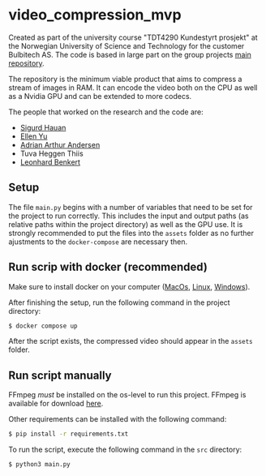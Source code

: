 # video_compression_mvp
Created as part of the university course "TDT4290 Kundestyrt prosjekt" at the Norwegian University of Science and Technology for the customer Bulbitech AS. The code is based in large part on the group projects [main repository](https://github.com/Siguhau/FFmpeg-video-compression).

The repository is the minimum viable product that aims to compress a stream of images in RAM. It can encode the video both on the CPU as well as a Nvidia GPU and can be extended to more codecs.

The people that worked on the research and the code are:

- [Sigurd Hauan](https://github.com/Siguhau)
- [Ellen Yu](https://github.com/ellnyu)
- [Adrian Arthur Andersen](https://github.com/AdrianAndersen)
- Tuva Heggen Thiis
- [Leonhard Benkert](https://github.com/Leonhard-Benkert)

## Setup
The file `main.py` begins with a number of variables that need to be set for the project to run correctly. This includes the input and output paths (as relative paths within the project directory) as well as the GPU use. It is strongly recommended to put the files into the `assets` folder as no further ajustments to the `docker-compose` are necessary then.

## Run scrip with docker (recommended)
Make sure to install docker on your computer ([MacOs](https://docs.docker.com/desktop/install/mac-install/), [Linux](https://docs.docker.com/desktop/install/linux-install/), [Windows](https://docs.docker.com/desktop/install/windows-install/)).

After finishing the setup, run the following command in the project directory: 
``` bash
$ docker compose up
```
After the script exists, the compressed video should appear in the `assets` folder.

## Run script manually

FFmpeg *must* be installed on the os-level to run this project. FFmpeg is available for download [here](https://ffmpeg.org/download.html).

Other requirements can be installed with the following command:
``` bash
$ pip install -r requirements.txt
```
To run the script, execute the following command in the `src` directory:
``` bash
$ python3 main.py
```
